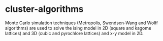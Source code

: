 # cluster-algorithms

Monte Carlo simulation techniques (Metropolis, Swendsen-Wang and Wolff algorithms) are used to solve the ising model in 2D (square and kagome lattices) and 3D (cubic and pyrochlore lattices) and x-y model in 2D. 
